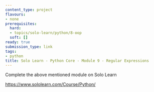 ```yaml
---
content_type: project
flavours:
- none
prerequisites:
  hard:
  - topics/solo-learn/python/8-oop
  soft: []
ready: true
submission_type: link
tags:
- python
title: Solo Learn - Python Core - Module 9 - Regular Expressions
---
```


Complete the above mentioned module on Solo Learn

https://www.sololearn.com/Course/Python/
